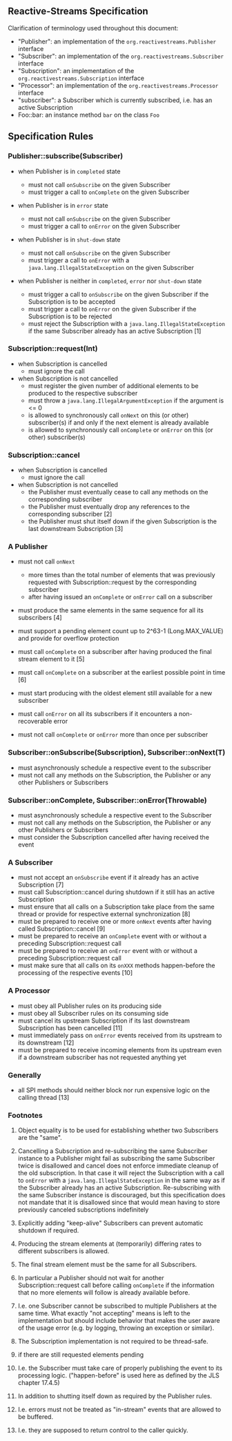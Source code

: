 ## Reactive-Streams Specification

Clarification of terminology used throughout this document:

* "Publisher": an implementation of the `org.reactivestreams.Publisher` interface
* "Subscriber": an implementation of the `org.reactivestreams.Subscriber` interface
* "Subscription": an implementation of the `org.reactivestreams.Subscription` interface
* "Processor": an implementation of the `org.reactivestreams.Processor` interface
* "subscriber": a Subscriber which is currently subscribed, i.e. has an active Subscription
* Foo::bar: an instance method `bar` on the class `Foo`


## Specification Rules

### Publisher::subscribe(Subscriber)

* when Publisher is in `completed` state
    * must not call `onSubscribe` on the given Subscriber
    * must trigger a call to `onComplete` on the given Subscriber

* when Publisher is in `error` state
    * must not call `onSubscribe` on the given Subscriber
    * must trigger a call to `onError` on the given Subscriber

* when Publisher is in `shut-down` state
    * must not call `onSubscribe` on the given Subscriber
    * must trigger a call to `onError` with a `java.lang.IllegalStateException` on the given
      Subscriber

* when Publisher is neither in `completed`, `error` nor `shut-down` state
    * must trigger a call to `onSubscribe` on the given Subscriber if the Subscription is to be accepted
    * must trigger a call to `onError` on the given Subscriber if the Subscription is to be rejected
    * must reject the Subscription with a `java.lang.IllegalStateException` if the same Subscriber already
      has an active Subscription [1]


### Subscription::request(Int)

* when Subscription is cancelled
    * must ignore the call
* when Subscription is not cancelled
    * must register the given number of additional elements to be produced to the respective subscriber
    * must throw a `java.lang.IllegalArgumentException` if the argument is <= 0
    * is allowed to synchronously call `onNext` on this (or other) subscriber(s) if and only if the
      next element is already available
    * is allowed to synchronously call `onComplete` or `onError` on this (or other) subscriber(s)


### Subscription::cancel

* when Subscription is cancelled
    * must ignore the call
* when Subscription is not cancelled
    * the Publisher must eventually cease to call any methods on the corresponding subscriber
    * the Publisher must eventually drop any references to the corresponding subscriber [2]
    * the Publisher must shut itself down if the given Subscription is the last downstream Subscription [3]


### A Publisher

* must not call `onNext`
    * more times than the total number of elements that was previously requested with 
      Subscription::request by the corresponding subscriber
    * after having issued an `onComplete` or `onError` call on a subscriber

* must produce the same elements in the same sequence for all its subscribers [4]
* must support a pending element count up to 2^63-1 (Long.MAX_VALUE) and provide for overflow protection
* must call `onComplete` on a subscriber after having produced the final stream element to it [5]
* must call `onComplete` on a subscriber at the earliest possible point in time [6]
* must start producing with the oldest element still available for a new subscriber
* must call `onError` on all its subscribers if it encounters a non-recoverable error
* must not call `onComplete` or `onError` more than once per subscriber


### Subscriber::onSubscribe(Subscription), Subscriber::onNext(T)

* must asynchronously schedule a respective event to the subscriber
* must not call any methods on the Subscription, the Publisher or any other Publishers or Subscribers


### Subscriber::onComplete, Subscriber::onError(Throwable)

* must asynchronously schedule a respective event to the Subscriber
* must not call any methods on the Subscription, the Publisher or any other Publishers or Subscribers
* must consider the Subscription cancelled after having received the event


### A Subscriber

* must not accept an `onSubscribe` event if it already has an active Subscription [7]
* must call Subscription::cancel during shutdown if it still has an active Subscription
* must ensure that all calls on a Subscription take place from the same thread or provide for respective 
  external synchronization [8]
* must be prepared to receive one or more `onNext` events after having called Subscription::cancel [9]
* must be prepared to receive an `onComplete` event with or without a preceding Subscription::request call
* must be prepared to receive an `onError` event with or without a preceding Subscription::request call
* must make sure that all calls on its `onXXX` methods happen-before the processing of the respective
  events [10]


### A Processor

* must obey all Publisher rules on its producing side
* must obey all Subscriber rules on its consuming side
* must cancel its upstream Subscription if its last downstream Subscription has been cancelled [11]
* must immediately pass on `onError` events received from its upstream to its downstream [12]
* must be prepared to receive incoming elements from its upstream even if a downstream subscriber has not 
  requested anything yet

### Generally

* all SPI methods should neither block nor run expensive logic on the calling thread [13]

### Footnotes

1. Object equality is to be used for establishing whether two Subscribers are the "same".

2. Cancelling a Subscription and re-subscribing the same Subscriber instance to a Publisher
   might fail as subscribing the same Subscriber twice is disallowed and cancel does not 
   enforce immediate cleanup of the old subscription. In that case it will reject the 
   Subscription with a call to `onError` with a `java.lang.IllegalStateException` in the
   same way as if the Subscriber already has an active Subscription. Re-subscribing with
   the same Subscriber instance is discouraged, but this specification does not mandate
   that it is disallowed since that would mean having to store previously canceled 
   subscriptions indefinitely

3. Explicitly adding "keep-alive" Subscribers can prevent automatic shutdown if required.

4. Producing the stream elements at (temporarily) differing rates to different subscribers is allowed.

5. The final stream element must be the same for all Subscribers.

6. In particular a Publisher should not wait for another Subscription::request call before calling `onComplete`
    if the information that no more elements will follow is already available before.

7. I.e. one Subscriber cannot be subscribed to multiple Publishers at the same time.
   What exactly "not accepting" means is left to the implementation but should include behavior that makes the user
   aware of the usage error (e.g. by logging, throwing an exception or similar).

8. The Subscription implementation is not required to be thread-safe.

9. if there are still requested elements pending

10. I.e. the Subscriber must take care of properly publishing the event to its processing logic.
    ("happen-before" is used here as defined by the JLS chapter 17.4.5)

11. In addition to shutting itself down as required by the Publisher rules.

12. I.e. errors must not be treated as "in-stream" events that are allowed to be buffered.

13. I.e. they are supposed to return control to the caller quickly.